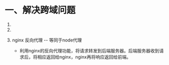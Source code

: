 # 一、解决跨域问题

1.

2.

3. nginx 反向代理 -- 等同于node代理

    - 利用nginx的反向代理功能，将请求转发到后端服务器。后端服务器收到请求后，将相应返回给nginx，nginx再将响应返回给前端。